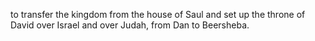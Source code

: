 to transfer the kingdom from the house of Saul and set up the throne of David over Israel and over Judah, from Dan to Beersheba.
